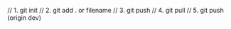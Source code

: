 // 1. git init
// 2. git add . or filename
// 3. git push
// 4. git pull
// 5. git push (origin dev)